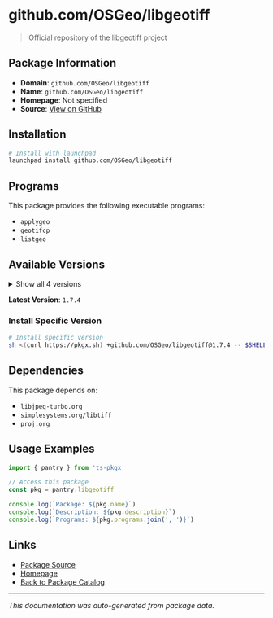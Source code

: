 # github.com/OSGeo/libgeotiff

> Official repository of the libgeotiff project

## Package Information

- **Domain**: `github.com/OSGeo/libgeotiff`
- **Name**: `github.com/OSGeo/libgeotiff`
- **Homepage**: Not specified
- **Source**: [View on GitHub](https://github.com/pkgxdev/pantry/tree/main/projects/github.com/OSGeo/libgeotiff/package.yml)

## Installation

```bash
# Install with launchpad
launchpad install github.com/OSGeo/libgeotiff
```

## Programs

This package provides the following executable programs:

- `applygeo`
- `geotifcp`
- `listgeo`

## Available Versions

<details>
<summary>Show all 4 versions</summary>

- `1.7.4`, `1.7.3`, `1.7.2`, `1.7.1`

</details>

**Latest Version**: `1.7.4`

### Install Specific Version

```bash
# Install specific version
sh <(curl https://pkgx.sh) +github.com/OSGeo/libgeotiff@1.7.4 -- $SHELL -i
```

## Dependencies

This package depends on:

- `libjpeg-turbo.org`
- `simplesystems.org/libtiff`
- `proj.org`

## Usage Examples

```typescript
import { pantry } from 'ts-pkgx'

// Access this package
const pkg = pantry.libgeotiff

console.log(`Package: ${pkg.name}`)
console.log(`Description: ${pkg.description}`)
console.log(`Programs: ${pkg.programs.join(', ')}`)
```

## Links

- [Package Source](https://github.com/pkgxdev/pantry/tree/main/projects/github.com/OSGeo/libgeotiff/package.yml)
- [Homepage](#)
- [Back to Package Catalog](../../package-catalog.md)

---

*This documentation was auto-generated from package data.*
